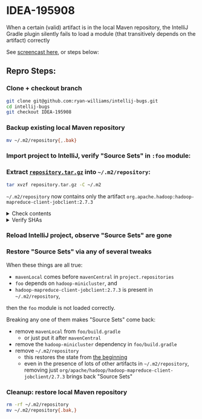 # IDEA-195908

When a certain (valid) artifact is in the local Maven repository, the IntelliJ Gradle plugin silently fails to load a module (that transitively depends on the artifact) correctly

See [screencast here](TODO), or steps below:

## Repro Steps:

### Clone + checkout branch

```bash
git clone git@github.com:ryan-williams/intellij-bugs.git
cd intellij-bugs
git checkout IDEA-195908
```

### Backup existing local Maven repository

```bash
mv ~/.m2/repository{,.bak}
```

### Import project to IntelliJ, verify "Source Sets" in `:foo` module:




### Extract [`repository.tar.gz`](./repository.tar.gz) into `~/.m2/repository`:

```bash
tar xvzf repository.tar.gz -C ~/.m2
```

`~/.m2/repository` now contains only the artifact `org.apache.hadoop:hadoop-mapreduce-client-jobclient:2.7.3`

<details><summary>Check contents</summary>
<p>

```bash
pushd ~/.m2
find repository
```
```
repository
repository/org
repository/org/apache
repository/org/apache/hadoop
repository/org/apache/hadoop/hadoop-mapreduce-client-jobclient
repository/org/apache/hadoop/hadoop-mapreduce-client-jobclient/2.7.3
repository/org/apache/hadoop/hadoop-mapreduce-client-jobclient/2.7.3/hadoop-mapreduce-client-jobclient-2.7.3.jar
repository/org/apache/hadoop/hadoop-mapreduce-client-jobclient/2.7.3/hadoop-mapreduce-client-jobclient-2.7.3.pom.sha1
repository/org/apache/hadoop/hadoop-mapreduce-client-jobclient/2.7.3/hadoop-mapreduce-client-jobclient-2.7.3.pom
repository/org/apache/hadoop/hadoop-mapreduce-client-jobclient/2.7.3/hadoop-mapreduce-client-jobclient-2.7.3.jar.sha1
repository/org/apache/hadoop/hadoop-mapreduce-client-jobclient/2.7.3/_remote.repositories
```
</p>
</details>

<details><summary>Verify SHAs</summary>
<p>

```bash
cat <<EOF | sha1sum -c -
d4898ad4355427b81c9b17bba876aacfdecf4924 repository/org/apache/hadoop/hadoop-mapreduce-client-jobclient/2.7.3/hadoop-mapreduce-client-jobclient-2.7.3.pom
5fa80f09065a661227da50ba7df3ec5a0e9425d3 repository/org/apache/hadoop/hadoop-mapreduce-client-jobclient/2.7.3/hadoop-mapreduce-client-jobclient-2.7.3.jar
EOF
```
```
repository/org/apache/hadoop/hadoop-mapreduce-client-jobclient/2.7.3/hadoop-mapreduce-client-jobclient-2.7.3.pom: OK
repository/org/apache/hadoop/hadoop-mapreduce-client-jobclient/2.7.3/hadoop-mapreduce-client-jobclient-2.7.3.jar: OK
```

- [see also: Maven Central](https://repo1.maven.org/maven2/org/apache/hadoop/hadoop-mapreduce-client-jobclient/2.7.3/)
- On OSX, `sha1sum` may be available as `gsha1sum` via `brew install coreutils` 

</p>
</details>

### Reload IntelliJ project, observe "Source Sets" are gone

### Restore "Source Sets" via any of several tweaks

When these things are all true:
- `mavenLocal` comes before `mavenCentral` in `project.repositories`
- `foo` depends on `hadoop-minicluster`, and
- `hadoop-mapreduce-client-jobclient:2.7.3` is present in `~/.m2/repository`,

then the `foo` module is not loaded correctly.

Breaking any one of them makes "Source Sets" come back:
- remove `mavenLocal` from `foo/build.gradle`
  - or just put it after `mavenCentral` 
- remove the `hadoop-minicluster` dependency in `foo/build.gradle`
- remove `~/.m2/repository`
  - this restores the state from [the beginning](#backup-existing-local-maven-repository)
  - even in the presence of lots of other artifacts in `~/.m2/repository`, removing just `org/apache/hadoop/hadoop-mapreduce-client-jobclient/2.7.3` brings back "Source Sets"


### Cleanup: restore local Maven repository

```bash
rm -rf ~/.m2/repository
mv ~/.m2/repository{.bak,}
```
